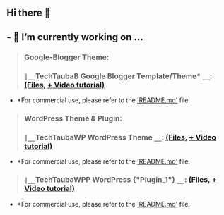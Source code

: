 ## Hi there 👋 
## - 🔭 I’m currently working on ...
> ### Google-Blogger Theme:
> ### `|__`TechTaubaB Google Blogger Template/Theme* `__`: [(Files,](https://github.com/TechTauba/techtauba-google-blogger-theme) [+ Video tutorial)](https://youtube.com/@TechTauba)
* *For commercial use, please refer to the ['README.md'](https://github.com/TechTauba/techtauba-google-blogger-theme/blob/main/README.md) file.
> ### WordPress Theme & Plugin:
> ### `|__`TechTaubaWP WordPress Theme `__`: [(Files,](https://github.com/TechTauba/techtauba-wordpress-theme) [+ Video tutorial)](https://youtube.com/@TechTauba)
* *For commercial use, please refer to the ['README.md'](https://github.com/TechTauba/techtauba-google-blogger-theme/blob/main/README.md) file.
> ### `|__`TechTaubaWPP WordPress {"Plugin_1"} `__`: [(Files,](https://github.com/TechTauba/techtauba-wordpress-theme-plugin-1) [+ Video tutorial)](https://youtube.com/@TechTauba)
* *For commercial use, please refer to the ['README.md'](https://github.com/TechTauba/techtauba-google-blogger-theme/blob/main/README.md) file.


<!--
**TechTauba/TechTauba** is a ✨ _special_ ✨ repository because its `README.md` (this file) appears on your GitHub profile.

Here are some ideas to get you started:

- 🔭 I’m currently working on ...
- 🌱 I’m currently learning ...
- 👯 I’m looking to collaborate on ...
- 🤔 I’m looking for help with ...
- 💬 Ask me about ...
- 📫 How to reach me: ...
- 😄 Pronouns: ...
- ⚡ Fun fact: ...
-->
